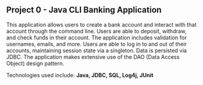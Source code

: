 ## Project 0 - Java CLI Banking Application
This application allows users to create a bank account and interact with that account through the command line. Users are able to deposit, withdraw, and check funds in their account. The application includes validation for usernames, emails, and more. Users are able to log in to and out of their accounts, maintaining session state via a singleton. Data is persisted via JDBC. The application makes extensive use of the DAO (Data Access Object) design pattern.

Technologies used include: **Java, JDBC, SQL, Log4j, JUnit**
